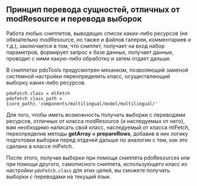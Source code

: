 ## Принцип перевода сущностей, отличных от modResource и перевода выборок

Работа любых сниппетов, выводящих список каких-либо ресурсов (не обязательно modResource, но также и файлов галереи,
комментариев и т.д.), заключается в том, что сниппет, получает на вход набор параметров, формирует
запрос к базе данных, получает данные, проводит с ними какую-либо обработку и затем отдает дальше.

В сниппетах pdoTools предусмотрен механизм, позволяющий заменой системной настройки переопределить класс,
осуществляющий выборку каких-либо ресурсов.

```
pdoFetch.class = mlFetch
pdofetch_class_path = {core_path}.'components/multilingual/model/multilingual/'
```

Для того, чтобы иметь возможность получать выборки с переводами ресурсов, отличных от класса modResource (и наследуемых от него),
вам необходимо написать свой класс, наследуемый от класса  mlFetch, переопределив методы **getArray** и **prepareRows**, добавив
в них логику подготовки выборки перед отдачей дальше по аналогии с тем, как это сделано в классе mlFetch.

После этого, получая выборки при помощи сниппета pdoResources или при помощи другого, самописного сниппета, использующего
класс из настройки `pdoFetch.class` для этих целей, вы сможете получать выборки с переводами на текущий язык.